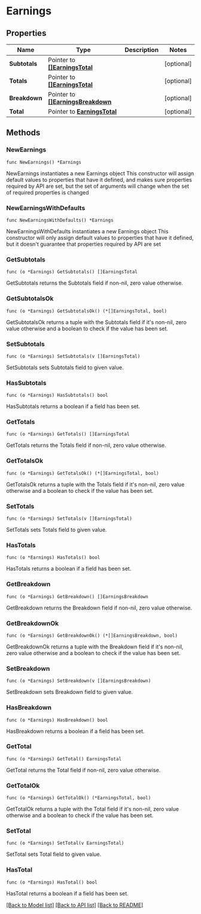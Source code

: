 # Earnings

## Properties

Name | Type | Description | Notes
------------ | ------------- | ------------- | -------------
**Subtotals** | Pointer to [**[]EarningsTotal**](EarningsTotal.md) |  | [optional] 
**Totals** | Pointer to [**[]EarningsTotal**](EarningsTotal.md) |  | [optional] 
**Breakdown** | Pointer to [**[]EarningsBreakdown**](EarningsBreakdown.md) |  | [optional] 
**Total** | Pointer to [**EarningsTotal**](EarningsTotal.md) |  | [optional] 

## Methods

### NewEarnings

`func NewEarnings() *Earnings`

NewEarnings instantiates a new Earnings object
This constructor will assign default values to properties that have it defined,
and makes sure properties required by API are set, but the set of arguments
will change when the set of required properties is changed

### NewEarningsWithDefaults

`func NewEarningsWithDefaults() *Earnings`

NewEarningsWithDefaults instantiates a new Earnings object
This constructor will only assign default values to properties that have it defined,
but it doesn't guarantee that properties required by API are set

### GetSubtotals

`func (o *Earnings) GetSubtotals() []EarningsTotal`

GetSubtotals returns the Subtotals field if non-nil, zero value otherwise.

### GetSubtotalsOk

`func (o *Earnings) GetSubtotalsOk() (*[]EarningsTotal, bool)`

GetSubtotalsOk returns a tuple with the Subtotals field if it's non-nil, zero value otherwise
and a boolean to check if the value has been set.

### SetSubtotals

`func (o *Earnings) SetSubtotals(v []EarningsTotal)`

SetSubtotals sets Subtotals field to given value.

### HasSubtotals

`func (o *Earnings) HasSubtotals() bool`

HasSubtotals returns a boolean if a field has been set.

### GetTotals

`func (o *Earnings) GetTotals() []EarningsTotal`

GetTotals returns the Totals field if non-nil, zero value otherwise.

### GetTotalsOk

`func (o *Earnings) GetTotalsOk() (*[]EarningsTotal, bool)`

GetTotalsOk returns a tuple with the Totals field if it's non-nil, zero value otherwise
and a boolean to check if the value has been set.

### SetTotals

`func (o *Earnings) SetTotals(v []EarningsTotal)`

SetTotals sets Totals field to given value.

### HasTotals

`func (o *Earnings) HasTotals() bool`

HasTotals returns a boolean if a field has been set.

### GetBreakdown

`func (o *Earnings) GetBreakdown() []EarningsBreakdown`

GetBreakdown returns the Breakdown field if non-nil, zero value otherwise.

### GetBreakdownOk

`func (o *Earnings) GetBreakdownOk() (*[]EarningsBreakdown, bool)`

GetBreakdownOk returns a tuple with the Breakdown field if it's non-nil, zero value otherwise
and a boolean to check if the value has been set.

### SetBreakdown

`func (o *Earnings) SetBreakdown(v []EarningsBreakdown)`

SetBreakdown sets Breakdown field to given value.

### HasBreakdown

`func (o *Earnings) HasBreakdown() bool`

HasBreakdown returns a boolean if a field has been set.

### GetTotal

`func (o *Earnings) GetTotal() EarningsTotal`

GetTotal returns the Total field if non-nil, zero value otherwise.

### GetTotalOk

`func (o *Earnings) GetTotalOk() (*EarningsTotal, bool)`

GetTotalOk returns a tuple with the Total field if it's non-nil, zero value otherwise
and a boolean to check if the value has been set.

### SetTotal

`func (o *Earnings) SetTotal(v EarningsTotal)`

SetTotal sets Total field to given value.

### HasTotal

`func (o *Earnings) HasTotal() bool`

HasTotal returns a boolean if a field has been set.


[[Back to Model list]](../README.md#documentation-for-models) [[Back to API list]](../README.md#documentation-for-api-endpoints) [[Back to README]](../README.md)


